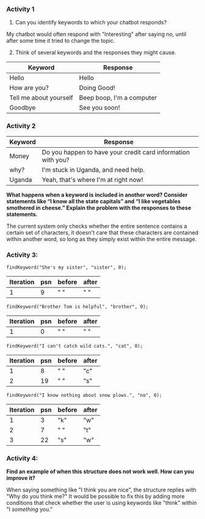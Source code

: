 ### Activity 1
1. Can you identify keywords to which your chatbot responds?

My chatbot would often respond with "Interesting" after saying no, until after some time it tried to change the topic.

2. Think of several keywords and the responses they might cause. 

| **Keyword**            | **Response**              |
| ---------------------- | ------------------------- |
| Hello                  | Hello                     |
| How are you?           | Doing Good!               |
| Tell me about yourself | Beep boop, I'm a computer |
| Goodbye                | See you soon!             |



### Activity 2

| Keyword | Response                                                     |
| ------- | ------------------------------------------------------------ |
| Money   | Do you happen to have your credit card information with you? |
| why?    | I'm stuck in Uganda, and need help.                          |
| Uganda  | Yeah, that's where I'm at right now!                         |

**What happens when a keyword is included in another word? Consider statements like “I know
all the state capitals” and “I like vegetables smothered in cheese.” Explain the problem with the
responses to these statements.**

The current system only checks whether the entire sentence contains a certain set of characters, it doesn't care that these characters are contained within another word, so long as they simply exist within the entire message.



### Activity 3:

`findKeyword("She's my sister", "sister", 0);`

| Iteration            | psn  | before | after |
| -------------------- | ---- | ------ | ----- |
| 1 | 9    | " "    | " "   |

`findKeyword("Brother Tom is helpful", "brother", 0);`

| Iteration            | psn  | before | after |
| -------------------- | ---- | ------ | ----- |
| 1    | 0    | " "  | " "  |

`findKeyword("I can't catch wild cats.", "cat", 0);`

| Iteration            | psn  | before | after |
| -------------------- | ---- | ------ | ----- |
| 1    | 8   | " "  | "c" |
| 2 | 19 | " " | "s" |

`findKeyword("I know nothing about snow plows.", "no", 0);`

| Iteration            | psn  | before | after |
| -------------------- | ---- | ------ | ----- |
| 1    | 3   | "k" | "w" |
| 2 | 7 | " " | "t" |
| 3 | 22 | "s" | "w" |

### Activity 4:
**Find an example of when this structure does not work well. How can you improve it?**

When saying something like "I think you are nice", the structure replies with "Why do you think me?" It would be possible to fix this by adding more conditions that check whether the user is using keywords like "think" within "I *something* you."

 